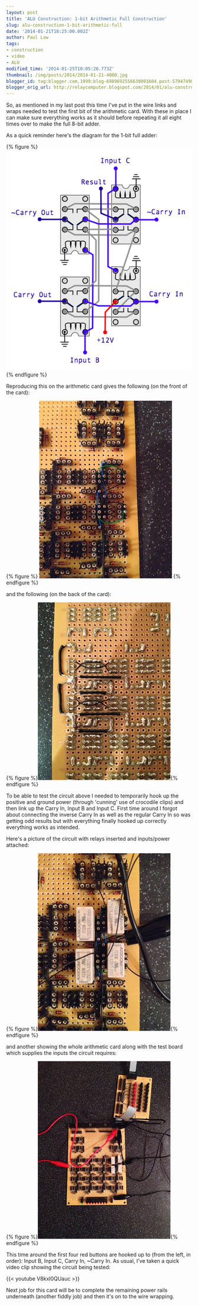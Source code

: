```yaml
---
layout: post
title: 'ALU Construction: 1-bit Arithmetic Full Construction'
slug: alu-construction-1-bit-arithmetic-full
date: '2014-01-21T18:25:00.002Z'
author: Paul Law
tags:
- construction
- video
- ALU
modified_time: '2014-01-25T10:05:26.773Z'
thumbnail: /img/posts/2014/2014-01-21-4000.jpg
blogger_id: tag:blogger.com,1999:blog-6989692556630001604.post-5794749048591352002
blogger_orig_url: http://relaycomputer.blogspot.com/2014/01/alu-construction-1-bit-arithmetic-full.html
---
```


So, as mentioned in my last post this time 
I've put in the wire links and wraps needed to test the first bit of the 
arithmetic card. With these in place I can make sure everything works as it 
should before repeating it all eight times over to make the full 8-bit 
adder.

As a quick reminder here's the diagram for the 1-bit full 
adder:

{% figure %}
![](/assets/img/posts/2014/2014-01-21-0000.png)
{% endfigure %}

Reproducing this on the arithmetic card gives the following (on the 
front of the card):

{% figure %}
![ALU Arithmetic Card (1-bit close up)](/assets/img/posts/2014/2014-01-21-0001.jpg)
{% endfigure %}

and the following (on the back of the card):

{% figure %}![ALU Arithmetic Card (1-bit close up solder side)](/assets/img/posts/2014/2014-01-21-0002.jpg){% endfigure %}

To be able to test the circuit above I needed to temporarily hook 
up the positive and ground power (through 'cunning' use of crocodile clips) 
and then link up the Carry In, Input B and Input C. First time around I forgot 
about connecting the inverse Carry In as well as the regular Carry In so was 
getting odd results but with everything finally hooked up correctly everything 
works as intended.

Here's a picture of the circuit with relays 
inserted and inputs/power attached:

{% figure %}![ALU Arithmetic Card (1-bit close up with relays)](/assets/img/posts/2014/2014-01-21-0003.jpg){% endfigure %}

and another showing the whole arithmetic card along with the test 
board which supplies the inputs the circuit requires:

{% figure %}![ALU Arithmetic Card with Test Board](/assets/img/posts/2014/2014-01-21-0004.jpg){% endfigure %}

This time around the first four red buttons are hooked up to (from 
the left, in order): Input B, Input C, Carry In, ~Carry In. As usual, I've 
taken a quick video clip showing the circuit being tested:

{{< youtube V8kxI0QUauc >}}

Next job for this card will be to complete 
the remaining power rails underneath (another fiddly job) and then it's on to 
the wire wrapping. 
